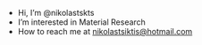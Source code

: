 -  Hi, I’m @nikolastskts
-  I’m interested in Material Research
-  How to reach me at nikolastsiktis@hotmail.com

<!---
nikolastskts/nikolastskts is a ✨ special ✨ repository because its `README.md` (this file) appears on your GitHub profile.
You can click the Preview link to take a look at your changes.
--->
